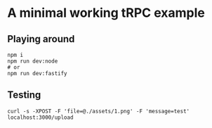 # A minimal working tRPC example

## Playing around

```
npm i
npm run dev:node
# or
npm run dev:fastify
```

## Testing

```
curl -s -XPOST -F 'file=@./assets/1.png' -F 'message=test' localhost:3000/upload
```
